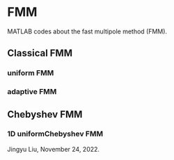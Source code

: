 # FMM

MATLAB codes about the fast multipole method (FMM).

## Classical FMM

### uniform FMM

### adaptive FMM

## Chebyshev FMM

### 1D uniformChebyshev FMM

Jingyu Liu, November 24, 2022.
